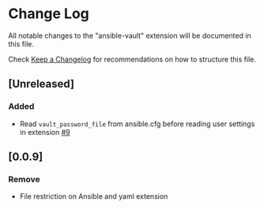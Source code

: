 # Change Log
All notable changes to the "ansible-vault" extension will be documented in this file.

Check [Keep a Changelog](http://keepachangelog.com/) for recommendations on how to structure this file.

## [Unreleased]
### Added
- Read `vault_password_file` from ansible.cfg before reading user settings in extension [#9](/../../issues/9)

## [0.0.9]
### Remove
- File restriction on Ansible and yaml extension
